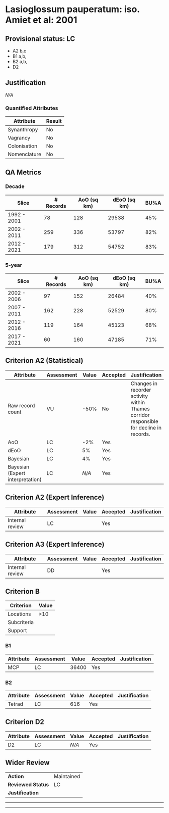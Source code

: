 # Lasioglossum pauperatum: iso. Amiet et al: 2001
## Provisional status: LC
- A2 b,c
- B1 a,b, 
- B2 a,b, 
- D2

## Justification
*N/A*
### Quantified Attributes
|Attribute|Result|
|---|---|
|Synanthropy|No|
|Vagrancy|No|
|Colonisation|No|
|Nomenclature|No|
## QA Metrics
### Decade
| Slice | # Records | AoO (sq km) | dEoO (sq km) |BU%A |
|---|---|---|---|---|
|1992 - 2001|78|128|29538|45%|
|2002 - 2011|259|336|53797|82%|
|2012 - 2021|179|312|54752|83%|
### 5-year
| Slice | # Records | AoO (sq km) | dEoO (sq km) |BU%A |
|---|---|---|---|---|
|2002 - 2006|97|152|26484|40%|
|2007 - 2011|162|228|52529|80%|
|2012 - 2016|119|164|45123|68%|
|2017 - 2021|60|160|47185|71%|
## Criterion A2 (Statistical)
|Attribute|Assessment|Value|Accepted|Justification
|---|---|---|---|---|
|Raw record count|VU|-50%|No|Changes in recorder activity within Thames corridor responsible for decline in records.|
|AoO|LC|-2%|Yes||
|dEoO|LC|5%|Yes||
|Bayesian|LC|4%|Yes||
|Bayesian (Expert interpretation)|LC|*N/A*|Yes||
## Criterion A2 (Expert Inference)
|Attribute|Assessment|Value|Accepted|Justification
|---|---|---|---|---|
|Internal review|LC||Yes||
## Criterion A3 (Expert Inference)
|Attribute|Assessment|Value|Accepted|Justification
|---|---|---|---|---|
|Internal review|DD||Yes||
## Criterion B
|Criterion| Value|
|---|---|
|Locations|>10|
|Subcriteria||
|Support||
### B1
|Attribute|Assessment|Value|Accepted|Justification
|---|---|---|---|---|
|MCP|LC|36400|Yes||
### B2
|Attribute|Assessment|Value|Accepted|Justification
|---|---|---|---|---|
|Tetrad|LC|616|Yes||
## Criterion D2
|Attribute|Assessment|Value|Accepted|Justification
|---|---|---|---|---|
|D2|LC|*N/A*|Yes||
## Wider Review
|  |  |
|---|---|
|**Action**|Maintained|
|**Reviewed Status**|LC|
|**Justification**||
---
 ---
 <br><br>
 
